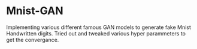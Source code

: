 # Mnist-GAN
Implementing various different famous GAN models to generate fake Mnist Handwritten digits.
Tried out and tweaked various hyper parammeters to get the convergance.